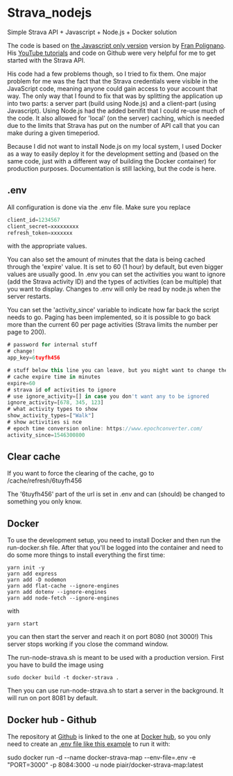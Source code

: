 # Strava_nodejs
 Simple Strava API + Javascript + Node.js + Docker solution
 
The code is based on [the Javascript only version](https://github.com/fpolignano/Code_From_Tutorials/tree/master/Strava_Api/LeafletUpdates) version by [Fran Polignano](https://github.com/fpolignano).
 His [YouTube tutorials](https://www.youtube.com/watch?v=sgscChKfGyg&list=PLO6KswO64zVvcRyk0G0MAzh5oKMLb6rTW) and code on Github were very helpful for me to get started with the Strava API.
 
His code had a few problems though, so I tried to fix them. One major problem for me was the fact that the Strava credentials were visible in the JavaScript code, meaning anyone could gain access to your account that way. The only way that I found to fix that was by splitting the application up into two parts: a server part (build using Node.js) and a client-part (using Javascript). Using Node.js had the added benifit that I could re-use much of the code. It also allowed for 'local' (on the server) caching, which is needed due to the limits that Strava has put on the number of API call that you can make during a given timeperiod.
 
Because I did not want to install Node.js on my local system, I used Docker as a way to easily deploy it for the development setting and (based on the same code, just with a different way of building the Docker container) for production purposes.
Documentation is still lacking, but the code is here.
 
 ## .env
 All configuration is done via the .env file. Make sure you replace 
 ```javascript
client_id=1234567
client_secret=xxxxxxxxx
refresh_token=xxxxxxx
```
with the appropriate values.

You can also set the amount of minutes that the data is being cached through the 'expire' value. It is set to 60 (1 hour) by default, but even bigger values are usually good.
In .env you can set the activities you want to ignore (add the Strava activity ID) and the types of activities (can be multiple) that you want to display.
Changes to .env will only be read by node.js when the server restarts.

You can set the 'activity_since' variable to indicate how far back the script needs to go. Paging has been implemented, so it is possible to go back more than the current 60 per page activities (Strava limits the number per page to 200).
 
 ```javascript
# password for internal stuff
# change!
app_key=6tuyfh456

# stuff below this line you can leave, but you might want to change them
# cache expire time in minutes
expire=60
# strava id of activities to ignore
# use ignore_activity=[] in case you don't want any to be ignored
ignore_activity=[678, 345, 123]
# what activity types to show
show_activity_types=["Walk"]
# show activities si nce
# epoch time conversion online: https://www.epochconverter.com/
activity_since=1546300800
```
## Clear cache
If you want to force the clearing of the cache, go to /cache/refresh/6tuyfh456

The '6tuyfh456' part of the url is set in .env and can (should) be changed to something you only know.

## Docker
To use the development setup, you need to install Docker and then run the run-docker.sh file.
After that you'll be logged into the container and need to do some more things to install everything the first time:
```
yarn init -y
yarn add express
yarn add -D nodemon
yarn add flat-cache --ignore-engines
yarn add dotenv --ignore-engines
yarn add node-fetch --ignore-engines
```
with
```
yarn start
```
you can then start the server and reach it on port 8080 (not 3000!)
This server stops working if you close the command window.

The run-node-strava.sh is meant to be used with a production version. First you have to build the image using
```
sudo docker build -t docker-strava .
```
Then you can use run-node-strava.sh to start a server in the background. It will run on port 8081 by default.

## Docker hub - Github
The repository at [Github](https://github.com/PiAir/Strava_nodejs) is linked to the one at [Docker hub](https://hub.docker.com/r/piair/docker-strava-map), so you only need to create an [.env file like this example](https://github.com/PiAir/Strava_nodejs/blob/master/.env) to run it with:

sudo docker run -d --name docker-strava-map --env-file=.env -e "PORT=3000" -p 8084:3000 -u node piair/docker-strava-map:latest
